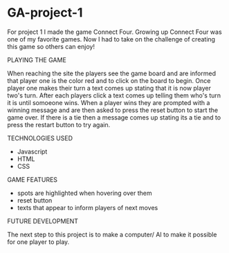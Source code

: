 # GA-project-1


For project 1 I made the game Connect Four.  Growing up Connect Four was one of my favorite games.  Now I had to take on the challenge of creating this game so others can enjoy!

PLAYING THE GAME

When reaching the site the players see the game board and are informed that player one is the color red and to click on the board to begin.  Once player one makes their turn a text comes up stating that it is now player two's turn.  After each players click a text comes up telling them who's turn it is until somoeone wins.  When a player wins they are prompted with a winning message and are then asked to press the reset button to start the game over. If there is a tie then a message comes up stating its a tie and to press the restart button to try again. 

TECHNOLOGIES USED

- Javascript
- HTML
- CSS

GAME FEATURES

- spots are highlighted when hovering over them
- reset button
- texts that appear to inform players of next moves

FUTURE DEVELOPMENT

The next step to this project is to make a computer/ AI to make it possible for one player to play.  